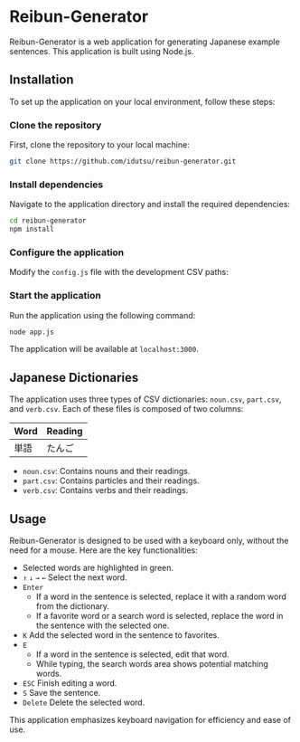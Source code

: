 # Reibun-Generator

Reibun-Generator is a web application for generating Japanese example sentences. This application is built using Node.js.

## Installation

To set up the application on your local environment, follow these steps:

### Clone the repository

First, clone the repository to your local machine:

```bash
git clone https://github.com/idutsu/reibun-generator.git
```

### Install dependencies

Navigate to the application directory and install the required dependencies:

```bash
cd reibun-generator
npm install
```

### Configure the application

Modify the `config.js` file with the development CSV paths:


### Start the application

Run the application using the following command:

```bash
node app.js
```

The application will be available at `localhost:3000`.


## Japanese Dictionaries

The application uses three types of CSV dictionaries: `noun.csv`, `part.csv`, and `verb.csv`. Each of these files is composed of two columns:

| Word | Reading |
| ---- | ------- |
| 単語 | たんご |

- `noun.csv`: Contains nouns and their readings.
- `part.csv`: Contains particles and their readings.
- `verb.csv`: Contains verbs and their readings.


## Usage

Reibun-Generator is designed to be used with a keyboard only, without the need for a mouse. Here are the key functionalities:

- Selected words are highlighted in green.
- `↑` `↓` `→` `←` Select the next word.
- `Enter`
    - If a word in the sentence is selected, replace it with a random word from the dictionary.
    - If a favorite word or a search word is selected, replace the word in the sentence with the selected one.
- `K` Add the selected word in the sentence to favorites.
- `E` 
    - If a word in the sentence is selected, edit that word.
    - While typing, the search words area shows potential matching words.
- `ESC` Finish editing a word.
- `S` Save the sentence.
- `Delete` Delete the selected word.

This application emphasizes keyboard navigation for efficiency and ease of use.
